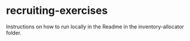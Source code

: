 # recruiting-exercises

Instructions on how to run locally in the Readme in the inventory-allocator folder.

